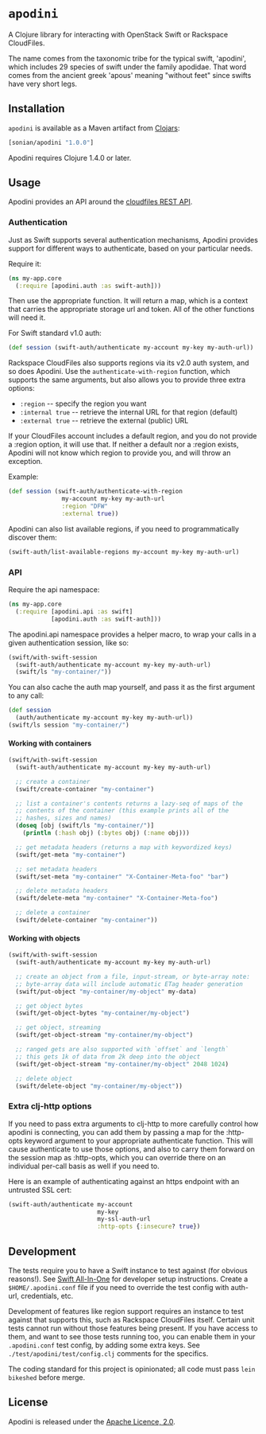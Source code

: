 # `apodini`

A Clojure library for interacting with OpenStack Swift or Rackspace
CloudFiles.

The name comes from the taxonomic tribe for the typical swift,
'apodini', which includes 29 species of swift under the family
apodidae. That word comes from the ancient greek 'apous' meaning
"without feet" since swifts have very short legs.

## Installation

`apodini` is available as a Maven artifact from
[Clojars](http://clojars.org/sonian/apodini):

```clojure
[sonian/apodini "1.0.0"]
```

Apodini requires Clojure 1.4.0 or later.

## Usage

Apodini provides an API around the [cloudfiles REST
API](http://docs.rackspace.com/files/api/v1/cf-devguide/content/Overview-d1e70.html).

### Authentication

Just as Swift supports several authentication mechanisms, Apodini
provides support for different ways to authenticate, based on your
particular needs.

Require it:

```clojure 
(ns my-app.core 
  (:require [apodini.auth :as swift-auth]))
```

Then use the appropriate function. It will return a map, which is a context
that carries the appropriate storage url and token. All of the other functions
will need it.

For Swift standard v1.0 auth:

```clojure 
(def session (swift-auth/authenticate my-account my-key my-auth-url))
```

Rackspace CloudFiles also supports regions via its v2.0 auth system, and so 
does Apodini. Use the `authenticate-with-region` function, which supports the
same arguments, but also allows you to provide three extra options:

* `:region` -- specify the region you want
* `:internal true` -- retrieve the internal URL for that region (default)
* `:external true` -- retrieve the external (public) URL

If your CloudFiles account includes a default region, and you do not provide
a :region option, it will use that. If neither a default nor a :region exists,
Apodini will not know which region to provide you, and will throw an exception.

Example:

```clojure
(def session (swift-auth/authenticate-with-region
               my-account my-key my-auth-url
               :region "DFW"
               :external true))
```

Apodini can also list available regions, if you need to programmatically discover
them:

```clojure
(swift-auth/list-available-regions my-account my-key my-auth-url)
```

### API

Require the api namespace:

```clojure
(ns my-app.core 
  (:require [apodini.api :as swift]
            [apodini.auth :as swift-auth]))
```

The apodini.api namespace provides a helper macro, to wrap your calls
in a given authentication session, like so:

```clojure
(swift/with-swift-session 
  (swift-auth/authenticate my-account my-key my-auth-url)
  (swift/ls "my-container/"))
```

You can also cache the auth map yourself, and pass it as the first
argument to any call:

```clojure
(def session 
  (auth/authenticate my-account my-key my-auth-url)) 
(swift/ls session "my-container/")
```

#### Working with containers

```clojure 
(swift/with-swift-session
  (swift-auth/authenticate my-account my-key my-auth-url)

  ;; create a container 
  (swift/create-container "my-container")

  ;; list a container's contents returns a lazy-seq of maps of the
  ;; contents of the container (this example prints all of the
  ;; hashes, sizes and names) 
  (doseq [obj (swift/ls "my-container/")] 
    (println (:hash obj) (:bytes obj) (:name obj)))

  ;; get metadata headers (returns a map with keywordized keys)
  (swift/get-meta "my-container")

  ;; set metadata headers 
  (swift/set-meta "my-container" "X-Container-Meta-foo" "bar")

  ;; delete metadata headers 
  (swift/delete-meta "my-container" "X-Container-Meta-foo")

  ;; delete a container 
  (swift/delete-container "my-container"))
```

#### Working with objects

```clojure 
(swift/with-swift-session 
  (swift-auth/authenticate my-account my-key my-auth-url)

  ;; create an object from a file, input-stream, or byte-array note:
  ;; byte-array data will include automatic ETag header generation
  (swift/put-object "my-container/my-object" my-data)

  ;; get object bytes 
  (swift/get-object-bytes "my-container/my-object")

  ;; get object, streaming 
  (swift/get-object-stream "my-container/my-object")

  ;; ranged gets are also supported with `offset` and `length`
  ;; this gets 1k of data from 2k deep into the object
  (swift/get-object-stream "my-container/my-object" 2048 1024)

  ;; delete object 
  (swift/delete-object "my-container/my-object"))

```

### Extra clj-http options

If you need to pass extra arguments to clj-http to more carefully
control how apodini is connecting, you can add them by passing a map
for the :http-opts keyword argument to your appropriate authenticate
function. This will cause authenticate to use those options, and also
to carry them forward on the session map as :http-opts, which you can
override there on an individual per-call basis as well if you need to.

Here is an example of authenticating against an https endpoint with an
untrusted SSL cert:

```clojure
(swift-auth/authenticate my-account 
                         my-key 
                         my-ssl-auth-url 
                         :http-opts {:insecure? true})
```

## Development

The tests require you to have a Swift instance to test against (for
obvious reasons!). See [Swift
All-In-One](http://docs.openstack.org/developer/swift/development_saio.html)
for developer setup instructions. Create a `$HOME/.apodini.conf` file if
you need to override the test config with auth-url, credentials, etc.

Development of features like region support requires an instance to test
against that supports this, such as Rackspace CloudFiles itself. Certain
unit tests cannot run without those features being present. If you have
access to them, and want to see those tests running too, you can enable
them in your `.apodini.conf` test config, by adding some extra keys. See
`./test/apodini/test/config.clj` comments for the specifics.

The coding standard for this project is opinionated; all code must
pass `lein bikeshed` before merge.

## License

Apodini is released under the [Apache Licence, 2.0](https://raw.github.com/sonian/apodini/master/LICENSE.txt).
